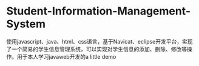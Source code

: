 # Student-Information-Management-System
使用javascript、java、html、css语言，基于Navicat、eclipse开发平台，实现了一个简易的学生信息管理系统，可以实现对学生信息的添加、删除、修改等操作。用于本人学习javaweb开发的a little demo
